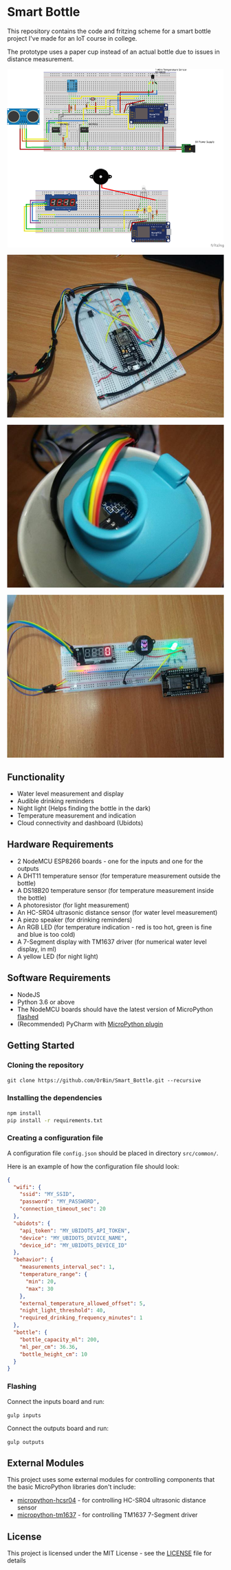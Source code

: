 # Smart Bottle
This repository contains the code and fritzing scheme for a smart bottle project I've made for an IoT course in college.

The prototype uses a paper cup instead of an actual bottle due to issues in distance measurement.

![](images/scheme.png)

![](images/inputs.jpg)

![](images/bottle.jpg)

![](images/outputs.jpg)

## Functionality
* Water level measurement and display
* Audible drinking reminders
* Night light (Helps finding the bottle in the dark)
* Temperature measurement and indication
* Cloud connectivity and dashboard (Ubidots)

## Hardware Requirements
* 2 NodeMCU ESP8266 boards - one for the inputs and one for the outputs
* A DHT11 temperature sensor (for temperature measurement outside the bottle)
* A DS18B20 temperature sensor (for temperature measurement inside the bottle)
* A photoresistor (for light measurement)
* An HC-SR04 ultrasonic distance sensor (for water level measurement)
* A piezo speaker (for drinking reminders)
* An RGB LED (for temperature indication - red is too hot, green is fine and blue is too cold)
* A 7-Segment display with TM1637 driver (for numerical water level display, in ml)
* A yellow LED (for night light)

## Software Requirements
* NodeJS
* Python 3.6 or above
* The NodeMCU boards should have the latest version of MicroPython [flashed](https://docs.micropython.org/en/latest/esp8266/esp8266/tutorial/intro.html#getting-the-firmware)
* (Recommended) PyCharm with [MicroPython plugin](https://plugins.jetbrains.com/plugin/9777-micropython) 

## Getting Started
### Cloning the repository
`git clone https://github.com/OrBin/Smart_Bottle.git --recursive`

### Installing the dependencies
```bash
npm install
pip install -r requirements.txt
```

### Creating a configuration file

A configuration file `config.json` should be placed in directory `src/common/`.

Here is an example of how the configuration file should look:

```json
{
  "wifi": {
    "ssid": "MY_SSID",
    "password": "MY_PASSWORD",
    "connection_timeout_sec": 20
  },
  "ubidots": {
    "api_token": "MY_UBIDOTS_API_TOKEN",
    "device": "MY_UBIDOTS_DEVICE_NAME",
    "device_id": "MY_UBIDOTS_DEVICE_ID"
  },
  "behavior": {
    "measurements_interval_sec": 1,
    "temperature_range": {
      "min": 20,
      "max": 30
    },
    "external_temperature_allowed_offset": 5,
    "night_light_threshold": 40,
    "required_drinking_frequency_minutes": 1
  },
  "bottle": {
    "bottle_capacity_ml": 200,
    "ml_per_cm": 36.36,
    "bottle_height_cm": 10
  }
}
```

### Flashing
Connect the inputs board and run:

`gulp inputs`

Connect the outputs board and run:

`gulp outputs`

## External Modules
This project uses some external modules for controlling components that the basic MicroPython libraries don't include:
* [micropython-hcsr04](https://github.com/rsc1975/micropython-hcsr04) - for controlling HC-SR04 ultrasonic distance sensor
* [micropython-tm1637](https://github.com/mcauser/micropython-tm1637) - for controlling TM1637 7-Segment driver

## License
This project is licensed under the MIT License - see the [LICENSE](LICENSE) file for details

